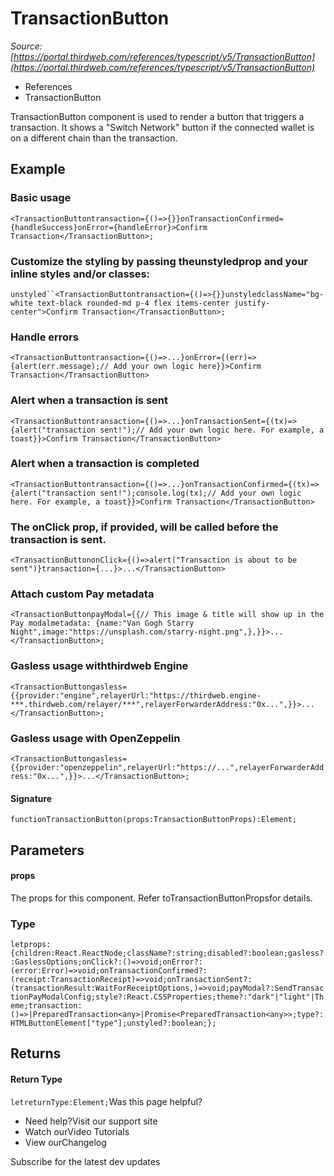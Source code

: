# TransactionButton

*Source: [https://portal.thirdweb.com/references/typescript/v5/TransactionButton](https://portal.thirdweb.com/references/typescript/v5/TransactionButton)*

* References
* TransactionButton

TransactionButton component is used to render a button that triggers a transaction.
It shows a "Switch Network" button if the connected wallet is on a different chain than the transaction.

## Example

### Basic usage

`<TransactionButtontransaction={()=>{}}onTransactionConfirmed={handleSuccess}onError={handleError}>Confirm Transaction</TransactionButton>;`
### Customize the styling by passing theunstyledprop and your inline styles and/or classes:

`unstyled``<TransactionButtontransaction={()=>{}}unstyledclassName="bg-white text-black rounded-md p-4 flex items-center justify-center">Confirm Transaction</TransactionButton>;`
### Handle errors

`<TransactionButtontransaction={()=>...}onError={(err)=>{alert(err.message);// Add your own logic here}}>Confirm Transaction</TransactionButton>`
### Alert when a transaction is sent

`<TransactionButtontransaction={()=>...}onTransactionSent={(tx)=>{alert("transaction sent!");// Add your own logic here. For example, a toast}}>Confirm Transaction</TransactionButton>`
### Alert when a transaction is completed

`<TransactionButtontransaction={()=>...}onTransactionConfirmed={(tx)=>{alert("transaction sent!");console.log(tx);// Add your own logic here. For example, a toast}}>Confirm Transaction</TransactionButton>`
### The onClick prop, if provided, will be called before the transaction is sent.

`<TransactionButtononClick={()=>alert("Transaction is about to be sent")}transaction={...}>...</TransactionButton>`
### Attach custom Pay metadata

`<TransactionButtonpayModal={{// This image & title will show up in the Pay modalmetadata: {name:"Van Gogh Starry Night",image:"https://unsplash.com/starry-night.png",},}}>...</TransactionButton>;`
### Gasless usage withthirdweb Engine

`<TransactionButtongasless={{provider:"engine",relayerUrl:"https://thirdweb.engine-***.thirdweb.com/relayer/***",relayerForwarderAddress:"0x...",}}>...</TransactionButton>;`
### Gasless usage with OpenZeppelin

`<TransactionButtongasless={{provider:"openzeppelin",relayerUrl:"https://...",relayerForwarderAddress:"0x...",}}>...</TransactionButton>;`
#### Signature

`functionTransactionButton(props:TransactionButtonProps):Element;`
## Parameters

#### props

The props for this component.
Refer toTransactionButtonPropsfor details.

### Type

`letprops:{children:React.ReactNode;className?:string;disabled?:boolean;gasless?:GaslessOptions;onClick?:()=>void;onError?:(error:Error)=>void;onTransactionConfirmed?:(receipt:TransactionReceipt)=>void;onTransactionSent?:(transactionResult:WaitForReceiptOptions,)=>void;payModal?:SendTransactionPayModalConfig;style?:React.CSSProperties;theme?:"dark"|"light"|Theme;transaction:()=>|PreparedTransaction<any>|Promise<PreparedTransaction<any>>;type?:HTMLButtonElement["type"];unstyled?:boolean;};`
## Returns

#### Return Type

`letreturnType:Element;`Was this page helpful?

* Need help?Visit our support site
* Watch ourVideo Tutorials
* View ourChangelog

Subscribe for the latest dev updates

